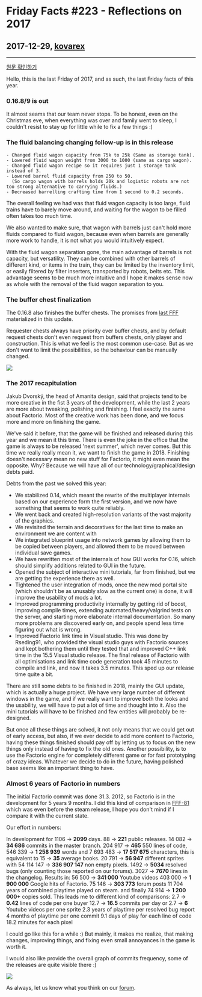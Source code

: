 # Friday Facts #223 - Reflections on 2017

## 2017-12-29, [kovarex](https://factorio.com/blog/author/kovarex)

---

[원문 확인하기](https://factorio.com/blog/post/fff-223)

Hello, this is the last Friday of 2017, and as such, the last Friday facts of this year.

### 0.16.8/9 is out
It almost seams that our team never stops. To be honest, even on the Christmas eve, when everything was over and family went to sleep, I couldn't resist to stay up for little while to fix a few things :)


### The fluid balancing changing follow-up is in this release
```
- Changed fluid wagon capacity from 75k to 25k (Same as storage tank).
- Lowered fluid wagon weight from 3000 to 1000 (same as cargo wagon).
- Changed fluid wagon recipe so it requires just 1 storage tank instead of 3.
- Lowered barrel fluid capacity from 250 to 50.
  (So cargo wagon with barrels holds 20k and logistic robots are not too strong alternative to carrying fluids.)
- Decreased barrelling crafting time from 1 second to 0.2 seconds.
```
The overall feeling we had was that fluid wagon capacity is too large, fluid trains have to barely move around, and waiting for the wagon to be filled often takes too much time.

We also wanted to make sure, that wagon with barrels just can't hold more fluids compared to fluid wagon, because even when barrels are generally more work to handle, it is not what you would intuitively expect.

With the fluid wagon separation gone, the main advantage of barrels is not capacity, but versatility. They can be combined with other barrels of different kind, or items in the train, they can be limited by the inventory limit, or easily filtered by filter inserters, transported by robots, belts etc. This advantage seems to be much more intuitive and I hope it makes sense now as whole with the removal of the fluid wagon separation to you.

### The buffer chest finalization
The 0.16.8 also finishes the buffer chests. The promises from [last FFF](./222.md) materialized in this update.

Requester chests always have priority over buffer chests, and by default request chests don't even request from buffers chests, only player and construction. This is what we feel is the most common use-case. But as we don't want to limit the possibilities, so the behaviour can be manually changed.

![](https://cdn.factorio.com/assets/img/blog/fff-223-requester-ui.png)

### The 2017 recapitulation

Jakub Dvorský, the head of Amanita design, said that projects tend to be more creative in the fist 3 years of the development, while the last 2 years are more about tweaking, polishing and finishing. I feel exactly the same about Factorio. Most of the creative work has been done, and we focus more and more on finishing the game.

We've said it before, that the game will be finished and released during this year and we mean it this time. There is even the joke in the office that the game is always to be released 'next summer', which never comes. But this time we really really mean it, we want to finish the game in 2018. Finishing doesn't necessary mean no new stuff for Factorio, it might even mean the opposite. Why? Because we will have all of our technology/graphical/design debts paid.

Debts from the past we solved this year:

* We stabilized 0.14, which meant the rewrite of the multiplayer internals based on our experience form the first version, and we now have something that seems to work quite reliably.
* We went back and created high-resolution variants of the vast majority of the graphics.
* We revisited the terrain and decoratives for the last time to make an environment we are content with
* We integrated blueprint usage into network games by allowing them to be copied between players, and allowed them to be moved between individual save games.
* We have rewritten most of the internals of how GUI works for 0.16, which should simplify additions related to GUI in the future.
* Opened the subject of interactive mini tutorials, far from finished, but we are getting the experience there as well.
* Tightened the user integration of mods, once the new mod portal site (which shouldn't be as unusably slow as the current one) is done, it will improve the usability of mods a lot.
* Improved programming productivity internally by getting rid of boost, improving compile times, extending automated/heavy/valgrind tests on the server, and starting more elaborate internal documentation. So many more problems are discovered early on, and people spend less time figuring out what is wrong.
* Improved Factorio link time in Visual studio. This was done by Rseding91, who provided the visual studio guys with Factorio sources and kept bothering them until they tested that and improved C++ link time in the 15.5 Visual studio release. The final release of Factorio with all optimisations and link time code generation took 45 minutes to compile and link, and now it takes 3.5 minutes. This sped up our release time quite a bit.

There are still some debts to be finished in 2018, mainly the GUI update, which is actually a huge project. We have very large number of different windows in the game, and if we really want to improve both the looks and the usability, we will have to put a lot of time and thought into it. Also the mini tutorials will have to be finished and few entities will probably be re-designed.

But once all these things are solved, it not only means that we could get out of early access, but also, if we ever decide to add more content to Factorio, having these things finished should pay off by letting us to focus on the new things only instead of having to fix the old ones. Another possibility, is to use the Factorio engine for completely different game or for fast prototyping of crazy ideas. Whatever we decide to do in the future, having polished base seems like an important thing to have.

### Almost 6 years of Factorio in numbers
The initial Factorio commit was done 31.3. 2012, so Factorio is in the development for 5 years 9 months. I did this kind of comparison in [FFF-81](./81.md) which was even before the steam release, I hope you don't mind if I compare it with the current state.

Our effort in numbers:

In development for 1106 → **2099** days.
88 → **221** public releases.
14 082 → **34 686** commits in the master branch.
204 917 → **465** 550 lines of code, 546 339 → **1 258 939** words and 7 693 483 → **17 517 675** characters, this is equivalent to 15 → **35** average books.
20 791 → **56 947** different sprites with 54 114 147 → **336 907 147** non empty pixels.
1492 → **5034** resolved bugs (only counting those reported on our forums).
3027 → **7670** lines in the changelog.
Results in:
56 500 → **341 000** Youtube videos
403 000 → **1 900 000** Google hits of Factorio.
75 146 → **303 773** forum posts
11 704 years of combined playtime played on steam.
and finally 74 914 → **1 200 000+** copies sold.
This leads me to different kind of comparisons:
2.7 → **0.42** lines of code per one buyer
12.7 → **16.5** commits per day or
2.7 → **6** Youtube videos per one sprite
2.3 years of playtime per resolved bug report
4 months of playtime per one commit
9.1 days of play for each line of code
18.2 minutes for each pixel

I could go like this for a while :) But mainly, it makes me realize, that making changes, improving things, and fixing even small annoyances in the game is worth it.

I would also like provide the overall graph of commits frequency, some of the releases are quite visible there :)

![](https://cdn.factorio.com/assets/img/blog/fff-223-commit-graph-2.png)

As always, let us know what you think on our [forum](https://forums.factorio.com/55856).
